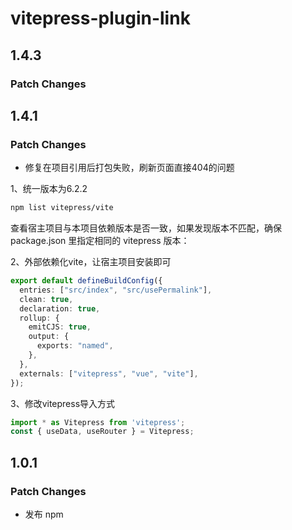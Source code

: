 # vitepress-plugin-link

## 1.4.3

### Patch Changes




## 1.4.1

### Patch Changes

- 修复在项目引用后打包失败，刷新页面直接404的问题

1、统一版本为6.2.2
```sh
npm list vitepress/vite
```
查看宿主项目与本项目依赖版本是否一致，如果发现版本不匹配，确保 package.json 里指定相同的 vitepress 版本：

2、外部依赖化vite，让宿主项目安装即可
```typescript
export default defineBuildConfig({
  entries: ["src/index", "src/usePermalink"],
  clean: true,
  declaration: true,
  rollup: {
    emitCJS: true,
    output: {
      exports: "named",
    },
  },
  externals: ["vitepress", "vue", "vite"],
});
```
3、修改vitepress导入方式
```typescript
import * as Vitepress from 'vitepress';
const { useData, useRouter } = Vitepress;
```

## 1.0.1

### Patch Changes

- 发布 npm
